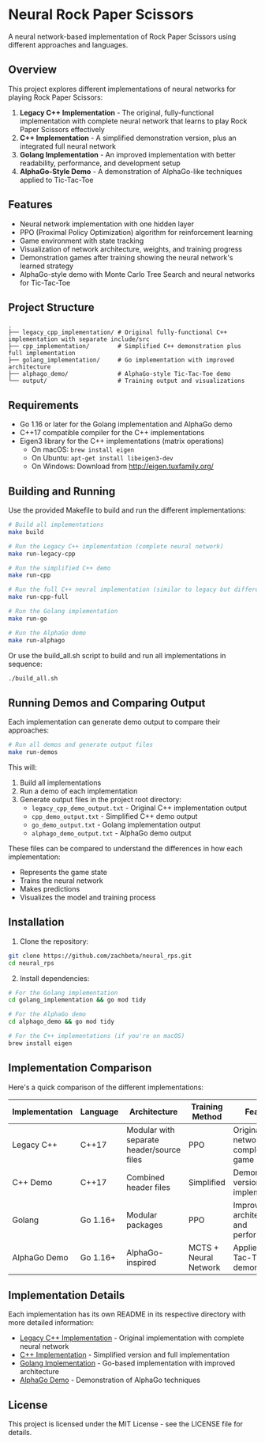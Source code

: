 # Neural Rock Paper Scissors

A neural network-based implementation of Rock Paper Scissors using different approaches and languages.

## Overview

This project explores different implementations of neural networks for playing Rock Paper Scissors:

1. **Legacy C++ Implementation** - The original, fully-functional implementation with complete neural network that learns to play Rock Paper Scissors effectively
2. **C++ Implementation** - A simplified demonstration version, plus an integrated full neural network
3. **Golang Implementation** - An improved implementation with better readability, performance, and development setup
4. **AlphaGo-Style Demo** - A demonstration of AlphaGo-like techniques applied to Tic-Tac-Toe

## Features

- Neural network implementation with one hidden layer
- PPO (Proximal Policy Optimization) algorithm for reinforcement learning
- Game environment with state tracking
- Visualization of network architecture, weights, and training progress
- Demonstration games after training showing the neural network's learned strategy
- AlphaGo-style demo with Monte Carlo Tree Search and neural networks for Tic-Tac-Toe

## Project Structure

```
.
├── legacy_cpp_implementation/ # Original fully-functional C++ implementation with separate include/src
├── cpp_implementation/        # Simplified C++ demonstration plus full implementation
├── golang_implementation/     # Go implementation with improved architecture
├── alphago_demo/              # AlphaGo-style Tic-Tac-Toe demo
└── output/                    # Training output and visualizations
```

## Requirements

- Go 1.16 or later for the Golang implementation and AlphaGo demo
- C++17 compatible compiler for the C++ implementations
- Eigen3 library for the C++ implementations (matrix operations)
  - On macOS: `brew install eigen`
  - On Ubuntu: `apt-get install libeigen3-dev`
  - On Windows: Download from http://eigen.tuxfamily.org/

## Building and Running

Use the provided Makefile to build and run the different implementations:

```bash
# Build all implementations
make build

# Run the Legacy C++ implementation (complete neural network)
make run-legacy-cpp

# Run the simplified C++ demo
make run-cpp

# Run the full C++ neural implementation (similar to legacy but different architecture)
make run-cpp-full

# Run the Golang implementation
make run-go

# Run the AlphaGo demo
make run-alphago
```

Or use the build_all.sh script to build and run all implementations in sequence:

```bash
./build_all.sh
```

## Running Demos and Comparing Output

Each implementation can generate demo output to compare their approaches:

```bash
# Run all demos and generate output files
make run-demos
```

This will:
1. Build all implementations
2. Run a demo of each implementation
3. Generate output files in the project root directory:
   - `legacy_cpp_demo_output.txt` - Original C++ implementation output
   - `cpp_demo_output.txt` - Simplified C++ demo output
   - `go_demo_output.txt` - Golang implementation output
   - `alphago_demo_output.txt` - AlphaGo demo output

These files can be compared to understand the differences in how each implementation:
- Represents the game state
- Trains the neural network
- Makes predictions
- Visualizes the model and training process

## Installation

1. Clone the repository:
```bash
git clone https://github.com/zachbeta/neural_rps.git
cd neural_rps
```

2. Install dependencies:
```bash
# For the Golang implementation
cd golang_implementation && go mod tidy

# For the AlphaGo demo
cd alphago_demo && go mod tidy

# For the C++ implementations (if you're on macOS)
brew install eigen
```

## Implementation Comparison

Here's a quick comparison of the different implementations:

| Implementation | Language | Architecture | Training Method | Features |
|----------------|----------|--------------|----------------|----------|
| Legacy C++ | C++17 | Modular with separate header/source files | PPO | Original neural network with complete game logic |
| C++ Demo | C++17 | Combined header files | Simplified | Demonstration version and full implementation |
| Golang | Go 1.16+ | Modular packages | PPO | Improved architecture and performance |
| AlphaGo Demo | Go 1.16+ | AlphaGo-inspired | MCTS + Neural Network | Applied to Tic-Tac-Toe as a demonstration |

## Implementation Details

Each implementation has its own README in its respective directory with more detailed information:

- [Legacy C++ Implementation](legacy_cpp_implementation/README.md) - Original implementation with complete neural network
- [C++ Implementation](cpp_implementation/README.md) - Simplified version and full implementation
- [Golang Implementation](golang_implementation/README.md) - Go-based implementation with improved architecture
- [AlphaGo Demo](alphago_demo/README.md) - Demonstration of AlphaGo techniques

## License

This project is licensed under the MIT License - see the LICENSE file for details.